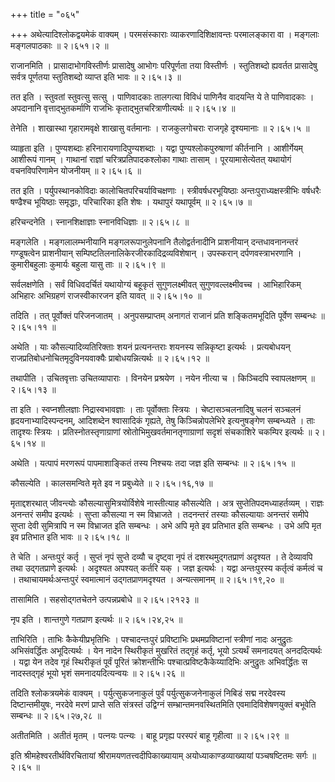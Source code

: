 +++
title = "०६५"

+++
अथेत्यादिश्लोकद्वयमेकं वाक्यम् । परमसंस्काराः व्याकरणादिशिक्षावन्तः परमालङ्कारा वा । मङ्गलाः मङ्गलपाठकाः  ॥  २।६५१।२  ॥   

  

राजानमिति । प्रासादाभोगविस्तीर्णः प्रासादेषु आभोगः परिपूर्णता तया विस्तीर्णः । स्तुतिशब्दो ह्यवर्तत प्रासादेषु सर्वत्र पूर्णतया स्तुतिशब्दो व्याप्त इति भावः  ॥  २।६५।३  ॥   

  

तत इति । स्तुवतां स्तुवत्सु सत्सु । पाणिवादकाः तालगत्या विविधं पाणिनैव वादयन्ति ये ते पाणिवादकाः । अपदानानि वृत्ताद्भुतकर्माणि राजभिः कृताद्भुतचरित्राणीत्यर्थः  ॥  २।६५।४  ॥   

  

तेनेति । शाखास्था गृहारामवृक्षे शाखासु वर्तमानाः । राजकुलगोचराः राजगृहे दृश्यमानाः  ॥  २।६५।५  ॥   

  

व्याहृता इति । पुण्यशब्दाः हरिनारायणादिपुण्यशब्दाः । यद्वा पुण्यश्लोकपुरुषाणां कीर्तनानि । आशीर्गेयम् आशीरूपं गानम् । गाथानां राज्ञां चरित्रप्रतिपादकश्लोका गाथाः तासाम् । पूरयामासेत्येतत् यथायोगं वचनविपरिणामेन योजनीयम्  ॥  २।६५।६  ॥   

  

तत इति । पर्युपस्थानकोविदाः कालोचितपरिचर्याविचक्षणाः । स्त्रीवर्षधरभूयिष्ठाः अन्तःपुराध्यक्षस्त्रीभिः वर्षधरैः षण्ढैश्च भूयिष्ठाः समृद्धाः, परिचारिका इति शेषः । यथापुरं यथापूर्वम्  ॥  २।६५।७  ॥   

  

हरिचन्दनेति । स्नानशिक्षाज्ञाः स्नानविधिज्ञाः  ॥  २।६५।८  ॥   

  

मङ्गलेति । मङ्गलालम्भनीयानि मङ्गलरूपानुलेपनानि तैलोद्वर्तनादीनि प्राशनीयान् दन्तधावनानन्तरं गण्डूषत्वेन प्राशनीयान् सम्पिष्टतिलनालिकेरजीरकादिद्रव्यविशेषान् । उपस्करान् दर्पणवस्त्राभरणानि । कुमारीबहुलाः कुमार्यः बहुला यासु ताः  ॥  २।६५।९  ॥   

  

सर्वलक्षणेति । सर्वं विधिवदर्चितं यथायोग्यं बहूकृतं सुगुणलक्ष्मीवत् सुगुणवल्लक्ष्मीवच्च । आभिहारिकम् अभिहारः अभिग्रहणं राजस्वीकारजन इति यावत्  ॥  २।६५।१०  ॥   

  

तदिति । तत् पूर्वोक्तं परिजनजातम् । अनुपसम्प्राप्तम् अनागतं राजानं प्रति शङ्कितमभूदिति पूर्वेण सम्बन्धः  ॥  २।६५।११  ॥   

  

अथेति । याः कौसल्यादिव्यतिरिक्ताः शयनं प्रत्यनन्तराः शयनस्य सन्निकृष्टा इत्यर्थः । प्रत्यबोधयन् राजप्रतिबोधनोचितमृदुविनयवाक्यैः प्राबोधयन्नित्यर्थः  ॥  २।६५।१२  ॥   

  

तथापीति । उचितवृत्ताः उचितव्यापाराः । विनयेन प्रश्रयेण । नयेन नीत्या च । किञ्चिदपि स्वापलक्षणम्  ॥  २।६५।१३  ॥   

  

ता इति । स्वप्नशीलज्ञाः निद्रास्वभावज्ञाः । ताः पूर्वोक्ताः स्त्रियः । चेष्टासञ्चलनादिषु चलनं सञ्चलनं हृदयनाभ्यादिस्पन्दनम्, आदिशब्देन श्वासादिकं गृह्यते, तेषु किञ्चिन्नोपलेभिरे इत्यनुषङ्गेण सम्बन्ध्यते । ताः तादृश्यः स्त्रियः । प्रतिस्नोतस्तृणाग्राणां स्रोतोभिमुखवर्तमानतृणाग्राणां सदृशं संचकाशिरे चकम्पिर इत्यर्थः  ॥  २।६५।१४  ॥   

  

अथेति । यत्पापं मरणरूपं पापमाशाङ्कितं तस्य निश्चयः तदा जज्ञ इति सम्बन्धः  ॥  २।६५।१५  ॥   

  

कौसल्येति । कालसमन्विते मृते इव न प्रबुध्येते  ॥  २।६५।१६,१७  ॥   

  

मृताद्दशरथात् जीवन्त्योः कौसल्यासुमित्रयोर्विशेषे नास्तीत्याह कौसल्येति । अत्र सुप्तेतिपदमध्याहर्तव्यम् । राज्ञः अनन्तरं समीप इत्यर्थः । सुप्ता कौसल्या न स्म विभ्राजते । तदनन्तरं तस्याः कौसल्यायाः अनन्तरं समीपे सुप्ता देवी सुमित्रापि न स्म विभ्राजत इति सम्बन्धः । अभे अपि मृते इव प्रतिभात इति सम्बन्धः । उभे अपि मृत इव प्रतिभात इति भावः  ॥  २।६५।१८  ॥   

  

ते चेति । अन्तःपुरं कर्तृ । सुप्तं नृपं सुप्ते दव्यौ च दृष्ट्वा नृपं तं दशरथमुद्गतप्राणं अदृश्यत । ते देव्यावपि तथा उद्गतप्राणे इत्यर्थः । अदृश्यत अपश्यत् कर्तरि यक् । जज्ञ इत्यर्थः । यद्वा अन्तःपुरस्य कर्तृत्वं कर्मत्वं च । तथाचायमर्थःअन्तःपुरं स्वमात्मानं उद्गतप्राणमदृश्यत । अन्यत्समानम्  ॥  २।६५।१९,२०  ॥   

  

तासामिति । सहसोद्गतचेतने उत्पन्नप्रबोधे  ॥  २।६५।२१२३  ॥   

  

नृप इति । शान्तगुणे गतप्राण इत्यर्थः  ॥  २।६५।२४,२५  ॥   

  

ताभिरिति । ताभिः कैकेयीप्रभृतिभिः । पश्चादन्तःपुरं प्रविष्टाभिः प्रथमप्रविष्टानां स्त्रीणां नादः अनुद्रुतः अभिसंवर्द्धितः अभूदित्यर्थः । येन नादेन स्थिरीकृतं मुखरितं तद्गृहं कर्तृ, भूयो ऽत्यर्थं समनादयत् अनददित्यर्थः । यद्वा येन तदेव गृहं स्थिरीकृतं पूर्वं पूरितं क्रोशन्तीभिः पश्चात्प्रविष्टकैकेय्यादिभिः अनुद्रुतः अभिवर्द्धितः स नादस्तद्गृहं भूयो भृशं समनादयदित्यन्वयः  ॥  २।६५।२६  ॥   

  

तदिति श्लोकत्रयमेकं वाक्यम् । पर्युत्सुकजनाकुलं पुर्वं पर्युत्सुकजनेनाकुलं निबिडं सद्म नरदेवस्य दिष्टान्तमीयुषः, नरदेवे मरणं प्राप्ते सति संत्रस्तं उद्विग्नं सम्भ्रान्तमनवस्थितमिति एवमादिविशेषणयुक्तं बभूवेति सम्बन्धः  ॥  २।६५।२७,२८  ॥   

  

अतीतमिति । अतीतं मृतम् । पत्नयः पत्न्यः । बाहू प्रगृह्य परस्परं बाहू गृहीत्वा  ॥  २।६५।२९  ॥   

  

इति श्रीमहेश्वरतीर्थविरचितायां श्रीरामयणतत्त्वदीपिकाख्यायाम् अयोध्याकाण्डव्याख्यायां पञ्चषष्टितमः सर्गः  ॥  २।६५  ॥   

  

  

